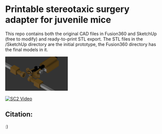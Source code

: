 # Printable stereotaxic surgery adapter for juvenile mice

This repo contains both the original CAD files in Fusion360 and SketchUp (free to modify) and ready-to-print STL export.
The STL files in the /SketchUp directory are the initial prototype, the Fusion360 directory has the final models in it.

<!-- ![Alt text](illustrations/example.PNG?raw=true "Snapshot of modified stereotaxic setup") -->
<img src="illustrations/example.PNG" alt="drawing" style="width:200px;"/>

[![SC2 Video](https://img.youtube.com/vi/--b-058SZKGwQ/0.jpg)](http://www.youtube.com/watch?v=--b-058SZKGwQ)
<!-- https://www.youtube.com/watch?v=tv058SZKGwQ -->

## Citation:
:)
